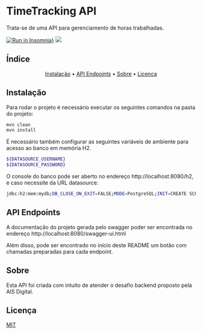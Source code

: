 # TimeTracking API

Trata-se de uma API para gerenciamento de horas trabalhadas.

[![Run in Insomnia}](https://insomnia.rest/images/run.svg)](https://insomnia.rest/run/?label=TimeTracking%20API&uri=https%3A%2F%2Fraw.githubusercontent.com%2Fangvamberg%2Ftimetracking-api%2Fmaster%2Fsrc%2Fmain%2Fresources%2FTimeTrackingAPI.json)
<img src="https://img.shields.io/static/v1?label=Spring&message=TimeTracking&color=36d648&style=for-the-badge&logo=Spring"/>

## Índice
<p align="center">
 <a href="##objetivo">Instalação</a> •
 <a href="##roadmap">API Endpoints</a> • 
 <a href="##tecnologias">Sobre</a> • 
 <a href="##contribuicao">Licença</a> 
</p>

## Instalação

Para rodar o projeto é necessário executar os seguintes comandos na pasta do projeto:

```bash
mvn clean
mvn install
```

É necessário também configurar as seguintes variáveis de ambiente para acesso ao banco em memória H2.

```bash
${DATASOURCE_USERNAME}
${DATASOURCE_PASSWORD}
```

O console do banco pode ser aberto no endereço http://localhost:8080/h2, e caso necessite da URL datasource:

```bash
jdbc:h2:mem:mydb;DB_CLOSE_ON_EXIT=FALSE;MODE=PostgreSQL;INIT=CREATE SCHEMA IF NOT EXISTS TIMETRACKING
```
## API Endpoints

A documentação do projeto gerada pelo swagger poder ser encontrada no endereço http://localhost:8080/swagger-ui.html

Além disso, pode ser encontrado no início deste README um botão com chamadas preparadas para cada endpoint.


## Sobre
Esta API foi criada com intuito de atender o desafio backend proposto pela AIS Digital.

## Licença
[MIT](https://choosealicense.com/licenses/mit/)
